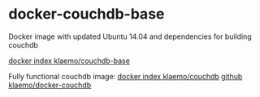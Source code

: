 docker-couchdb-base
===

Docker image with updated Ubuntu 14.04 and dependencies for building couchdb

[docker index klaemo/couchdb-base](https://index.docker.io/u/klaemo/couchdb-base/)

Fully functional couchdb image:
[docker index klaemo/couchdb](https://index.docker.io/u/klaemo/couchdb/)
[github klaemo/docker-couchdb](https://github.com/klaemo/docker-couchdb)

